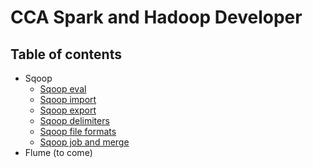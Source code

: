 # CCA Spark and Hadoop Developer


## Table of contents

* Sqoop
  * [Sqoop eval](01_sqoop_eval.md)
  * [Sqoop import](02_sqoop_import.md)
  * [Sqoop export](03_sqoop_export.md)
  * [Sqoop delimiters](04_sqoop_delimiters.md)
  * [Sqoop file formats](05_sqoop_file_formats.md)
  * [Sqoop job and merge](06_sqoop_job_merge.md)
* Flume (to come)
